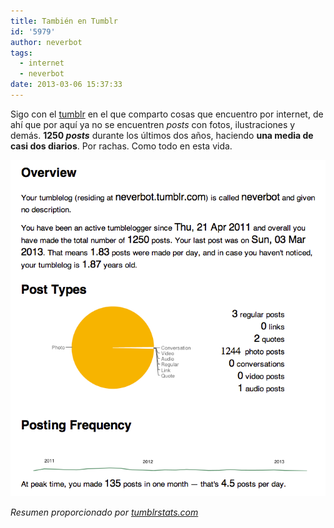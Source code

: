 ```yaml
---
title: También en Tumblr
id: '5979'
author: neverbot
tags:
  - internet
  - neverbot
date: 2013-03-06 15:37:33
---
```


Sigo con el [tumblr](http://neverbot.tumblr.com/) en el que comparto cosas que encuentro por internet, de ahí que por aquí ya no se encuentren _posts_ con fotos, ilustraciones y demás. **1250 _posts_** durante los últimos dos años, haciendo **una media de casi dos diarios**. Por rachas. Como todo en esta vida.

![Resumen de mi tumblr](./tambien-en-tumblr/neverbot.tumblr.com_.png)

_Resumen proporcionado por [tumblrstats.com](http://tumblrstats.com/)_